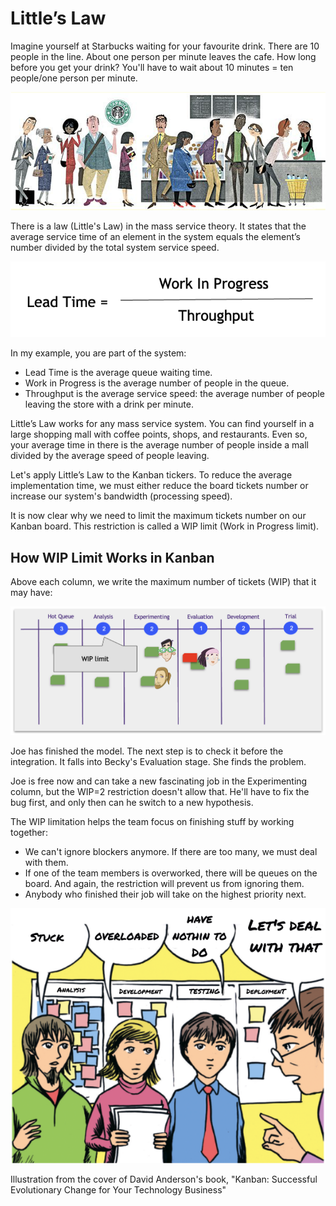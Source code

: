# Little’s Law

Imagine yourself at Starbucks waiting for your favourite drink. There are 10 people in the line. About one person per minute leaves the cafe. How long before you get your drink? You'll have to wait about 10 minutes = ten people/one person per minute.

![Starbucks Queue](_images/wip-starbucks.png)

There is a law (Little's Law) in the mass service theory. It states that the average service time of an element in the system equals the element’s number divided by the total system service speed.

![Little's Law](_images/wip-littleslaw.png)

In my example, you are part of the system:

* Lead Time is the average queue waiting time.
* Work in Progress is the average number of people in the queue.
* Throughput is the average service speed: the average number of people leaving the store with a drink per minute.

Little’s Law works for any mass service system. You can find yourself in a large shopping mall with coffee points, shops, and restaurants. Even so, your average time in there is the average number of people inside a mall divided by the average speed of people leaving.

Let's apply Little’s Law to the Kanban tickers. To reduce the average implementation time, we must either reduce the board tickets number or increase our system's bandwidth (processing speed).

It is now clear why we need to limit the maximum tickets number on our Kanban board. This restriction is called a WIP limit (Work in Progress limit).

## How WIP Limit Works in Kanban

Above each column, we write the maximum number of tickets (WIP) that it may have:

![WIP for Kanban Board](_images/wip-kanbanwithwip.png)

Joe has finished the model. The next step is to check it before the integration. It falls into Becky's Evaluation stage. She finds the problem.

Joe is free now and can take a new fascinating job in the Experimenting column, but the WIP=2 restriction doesn't allow that. He'll have to fix the bug first, and only then can he switch to a new hypothesis.

The WIP limitation helps the team focus on finishing stuff by working together:

* We can't ignore blockers anymore. If there are too many, we must deal with them.
* If one of the team members is overworked, there will be queues on the board. And again, the restriction will prevent us from ignoring them.
* Anybody who finished their job will take on the highest priority next.

![Blockers](_images/wip-illustration.png)

Illustration from the cover of David Anderson's book, "Kanban: Successful Evolutionary Change for Your Technology Business"
